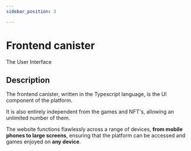 ```yaml
---
sidebar_position: 3

---
```


# Frontend canister

The User Interface

## Description

The frontend canister, written in the Typescript language, is the UI component of the platform.

It is also entirely independent from the games and NFT's, allowing an unlimited number of them.

The website functions flawlessly across a range of devices, **from mobile phones to large screens**, ensuring that the platform can be accessed and games enjoyed on **any device**.






